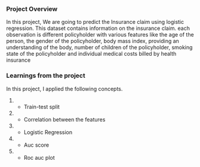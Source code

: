 ### Project Overview

 In this project, We are going to predict the Insurance claim using logistic regression. This dataset contains information on the insurance claim. each observation is different policyholder with various features like the age of the person, the gender of the policyholder, body mass index, providing an understanding of the body, number of children of the policyholder, smoking state of the policyholder and individual medical costs billed by health insurance


### Learnings from the project

 In this project, I applied the following concepts.

1. - Train-test split
2. - Correlation between the features
3. - Logistic Regression
4. - Auc score
5. - Roc auc plot


